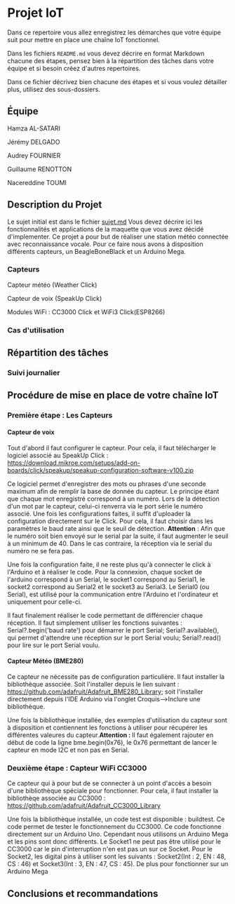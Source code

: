 # Projet IoT

Dans ce repertoire vous allez enregistrez les démarches que votre équipe suit
pour mettre en place une chaîne IoT fonctionnel.

Dans les fichiers `README.md` vous devez décrire en format Markdown chacune des étapes, pensez bien à la répartition des tâches dans votre équipe et si besoin créez d'autres repertoires.

Dans ce fichier décrivez bien chacune des étapes et si vous voulez détailler plus, utilisez des sous-dossiers.

## Équipe
Hamza AL-SATARI

Jérémy DELGADO

Audrey FOURNIER

Guillaume RENOTTON

Nacereddine TOUMI

## Description du Projet

Le sujet initial est dans le fichier [sujet.md](sujet.md)
Vous devez décrire ici les fonctionnalités et applications de la maquette que vous avez décidé d'implementer.
Ce projet a pour but de réaliser une station météo connectée avec reconnaissance vocale. Pour ce faire nous avons à disposition différents capteurs, un BeagleBoneBlack et un Arduino Mega.

### Capteurs

Capteur météo (Weather Click)

Capteur de voix (SpeakUp Click)

Modules WiFi : CC3000 Click et WiFi3 Click(ESP8266)

### Cas d'utilisation



## Répartition des tâches



### Suivi journalier



## Procédure de mise en place de votre chaîne IoT

### Première étape : Les Capteurs

#### Capteur de voix

Tout d'abord il faut configurer le capteur. Pour cela, il faut télécharger le logiciel associé au SpeakUp Click : https://download.mikroe.com/setups/add-on-boards/click/speakup/speakup-configuration-software-v100.zip

Ce logiciel permet d'enregistrer des mots ou phrases d'une seconde maximum afin de remplir la base de donnée du capteur. Le principe étant que chaque mot enregistré correspond à un numéro. Lors de la détection d'un mot par le capteur, celui-ci renverra via le port série le numéro associé. Une fois les configurations faites, il suffit d'uploader la configuration directement sur le Click. Pour cela, il faut choisir dans les paramètres le baud rate ainsi que le seuil de détection. <b>Attention</b> : Afin que le numéro soit bien envoyé sur le serial par la suite, il faut augmenter le seuil à un minimum de 40. Dans le cas contraire, la réception via le serial du numéro ne se fera pas.

Une fois la configuration faite, il ne reste plus qu'à connecter le click à l'Arduino et à réaliser le code. Pour la connexion, chaque socket de l'arduino correspond à un Serial, le socket1 correspond au Serial1, le socket2 correspond au Serial2 et le socket3 au Serial3. Le Serial0 (ou Serial), est utilisé pour la communication entre l'Arduino et l'ordinateur et uniquement pour celle-ci.

Il faut finalement réaliser le code permettant de différencier chaque réception. Il faut simplement utiliser les fonctions suivantes : Serial?.begin('baud rate') pour démarrer le port Serial; Serial?.available(), qui permet d'attendre une réception sur le port Serial voulu; Serial?.read() pour lire sur le port Serial voulu.


#### Capteur Météo (BME280)

Ce capteur ne nécessite pas de configuration particulière. Il faut installer la bibliothèque associée. Soit l'installer depuis le lien suivant : https://github.com/adafruit/Adafruit_BME280_Library; soit l'installer directement depuis l'IDE Arduino via l'onglet Croquis-->Inclure une bibliothèque.

Une fois la bibliothèque installée, des exemples d'utilisation du capteur sont à disposition et contiennent les fonctions à utiliser pour récupérer les différentes valeures du capteur.<b>Attention : </b>Il faut également rajouter en début de code la ligne bme.begin(0x76), le 0x76 permettant de lancer le capteur en mode I2C et non pas en Serial. 


### Deuxième étape : Capteur WiFi CC3000

Ce capteur qui à pour but de se connecter à un point d'accès a besoin d'une bibliothèque spéciale pour fonctionner. Pour cela, il faut installer la bibliothèqe associée au CC3000 : https://github.com/adafruit/Adafruit_CC3000_Library

Une fois la bibliothèque installée, un code test est disponible : buildtest. Ce code permet de tester le fonctionnement du CC3000. Ce code fonctionne directement sur un Arduino Uno. Cependant nous utilisons un Arduino Mega et les pins sont donc différents. Le Socket1 ne peut pas être utilisé pour le CC3000 car le pin d'interruption n'en est pas un sur ce Socket. Pour le Socket2, les digital pins à utiliser sont les suivants : Socket2(Int : 2, EN : 48, CS : 46) et Socket3(Int : 3, EN : 47, CS : 45).
De plus pour fonctionner sur un Arduino Mega


## Conclusions et recommandations
